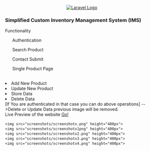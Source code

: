 <p align="center"><a href="https://laravel.com" target="_blank"><img src="https://raw.githubusercontent.com/laravel/art/master/logo-lockup/5%20SVG/2%20CMYK/1%20Full%20Color/laravel-logolockup-cmyk-red.svg" width="400" alt="Laravel Logo"></a></p>

<h3> Simplified Custom Inventory Management System (IMS) </h3>
<p> Functionality <br> 
<ol>Authentication</ol>
<ol>Search Product</ol>
<ol>Contact Submit</ol>
<ol>Single Product Page</ol>
<br>
<li>Add New Product</li>
<li>Update New Product</li>
<li>Store Data</li>
<li>Delete Data</li>
[If You are authenticated in that case you can do above operations]
-->Delete or Update Data previous image will be removed.
<br>
Live Preview of the website <a href="https://sample3.ranasvc.com">Go!</a> <br>

    <img src="screenshots/screenshotx.png" height="400px">
    <img src="screenshots/screenshotx1png" height="400px">
    <img src="screenshots/screenshotx2.png" height="400px">
    <img src="screenshots/screenshotx3.png" height="400px">
    <img src="screenshots/screenshotx4.png" height="400px">
 </p>